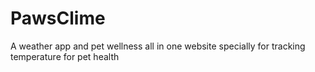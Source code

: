# PawsClime
A weather app and pet wellness all in one website specially for tracking temperature for pet health
